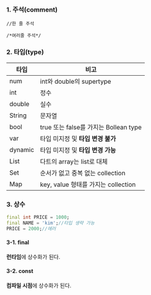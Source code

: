 ### 1. 주석(comment)

`//한 줄 주석`

`/*여러줄 주석*/`

### 2. 타입(type)

| 타입    | 비고                                  |
| ------- | ------------------------------------- |
| num     | int와 double의 supertype              |
| int     | 정수                                  |
| double  | 실수                                  |
| String  | 문자열                                |
| bool    | true 또는 false를 가지는 Bollean type |
| var     | 타입 미지정 및 **타입 변경 불가**     |
| dynamic | 타입 미지정 및 **타입 변경 가능**     |
| List    | 다트의 array는 list로 대체            |
| Set     | 순서가 없고 중복 없는 collection      |
| Map     | key, value 형태를 가지는 collection   |

### 3. 상수

```dart
final int PRICE = 1000;
final NAME = 'kim';//타입 생략 가능
PRICE = 2000;//에러
```



#### 3-1. final

**런타임**에 상수화가 된다.

#### 3-2. const

**컴파일 시점**에 상수화가 된다.






